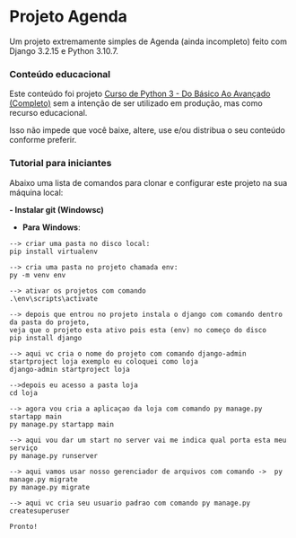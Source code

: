 
# **Projeto** **Agenda** 
Um projeto extremamente simples de Agenda  (ainda incompleto) feito com 
Django 3.2.15 e Python 3.10.7.

### Conteúdo educacional
Este conteúdo foi projeto  [Curso de Python 3 - Do Básico Ao Avançado (Completo)](https://www.udemy.com/course/python-3-do-zero-ao-avancado/) sem a intenção de 
ser utilizado em produção, mas como recurso educacional.

Isso não impede que você baixe, altere, use e/ou distribua o seu conteúdo conforme preferir.

### Tutorial para iniciantes
Abaixo uma lista de comandos para clonar e configurar este projeto na sua 
máquina local:

**- Instalar git (Windowsc)** 


- **Para** **Windows**:

```
--> criar uma pasta no disco local:
pip install virtualenv

--> cria uma pasta no projeto chamada env:
py -m venv env

--> ativar os projetos com comando 
.\env\scripts\activate

--> depois que entrou no projeto instala o django com comando dentro da pasta do projeto, 
veja que o projeto esta ativo pois esta (env) no começo do disco
pip install django

--> aqui vc cria o nome do projeto com comando django-admin startproject loja exemplo eu coloquei como loja 
django-admin startproject loja

-->depois eu acesso a pasta loja
cd loja

--> agora vou cria a aplicaçao da loja com comando py manage.py startapp main
py manage.py startapp main

--> aqui vou dar um start no server vai me indica qual porta esta meu serviço 
py manage.py runserver

--> aqui vamos usar nosso gerenciador de arquivos com comando ->  py manage.py migrate
py manage.py migrate

--> aqui vc cria seu usuario padrao com comando py manage.py createsuperuser

Pronto!